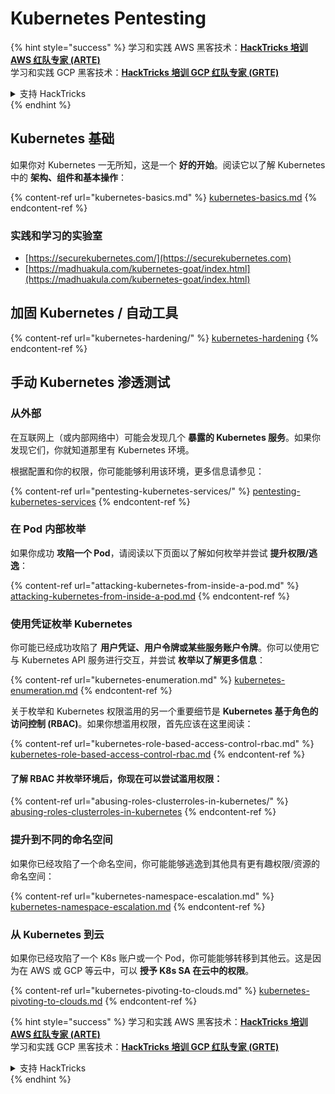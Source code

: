 # Kubernetes Pentesting

{% hint style="success" %}
学习和实践 AWS 黑客技术：<img src="../../.gitbook/assets/image (1).png" alt="" data-size="line">[**HackTricks 培训 AWS 红队专家 (ARTE)**](https://training.hacktricks.xyz/courses/arte)<img src="../../.gitbook/assets/image (1).png" alt="" data-size="line">\
学习和实践 GCP 黑客技术：<img src="../../.gitbook/assets/image (2).png" alt="" data-size="line">[**HackTricks 培训 GCP 红队专家 (GRTE)**<img src="../../.gitbook/assets/image (2).png" alt="" data-size="line">](https://training.hacktricks.xyz/courses/grte)

<details>

<summary>支持 HackTricks</summary>

* 查看 [**订阅计划**](https://github.com/sponsors/carlospolop)!
* **加入** 💬 [**Discord 群组**](https://discord.gg/hRep4RUj7f) 或 [**Telegram 群组**](https://t.me/peass) 或 **关注** 我们的 **Twitter** 🐦 [**@hacktricks\_live**](https://twitter.com/hacktricks\_live)**.**
* **通过向** [**HackTricks**](https://github.com/carlospolop/hacktricks) 和 [**HackTricks Cloud**](https://github.com/carlospolop/hacktricks-cloud) GitHub 仓库提交 PR 分享黑客技巧。

</details>
{% endhint %}

## Kubernetes 基础

如果你对 Kubernetes 一无所知，这是一个 **好的开始**。阅读它以了解 Kubernetes 中的 **架构、组件和基本操作**：

{% content-ref url="kubernetes-basics.md" %}
[kubernetes-basics.md](kubernetes-basics.md)
{% endcontent-ref %}

### 实践和学习的实验室

* [https://securekubernetes.com/](https://securekubernetes.com)
* [https://madhuakula.com/kubernetes-goat/index.html](https://madhuakula.com/kubernetes-goat/index.html)

## 加固 Kubernetes / 自动工具

{% content-ref url="kubernetes-hardening/" %}
[kubernetes-hardening](kubernetes-hardening/)
{% endcontent-ref %}

## 手动 Kubernetes 渗透测试

### 从外部

在互联网上（或内部网络中）可能会发现几个 **暴露的 Kubernetes 服务**。如果你发现它们，你就知道那里有 Kubernetes 环境。

根据配置和你的权限，你可能能够利用该环境，更多信息请参见：

{% content-ref url="pentesting-kubernetes-services/" %}
[pentesting-kubernetes-services](pentesting-kubernetes-services/)
{% endcontent-ref %}

### 在 Pod 内部枚举

如果你成功 **攻陷一个 Pod**，请阅读以下页面以了解如何枚举并尝试 **提升权限/逃逸**：

{% content-ref url="attacking-kubernetes-from-inside-a-pod.md" %}
[attacking-kubernetes-from-inside-a-pod.md](attacking-kubernetes-from-inside-a-pod.md)
{% endcontent-ref %}

### 使用凭证枚举 Kubernetes

你可能已经成功攻陷了 **用户凭证、用户令牌或某些服务账户令牌**。你可以使用它与 Kubernetes API 服务进行交互，并尝试 **枚举以了解更多信息**：

{% content-ref url="kubernetes-enumeration.md" %}
[kubernetes-enumeration.md](kubernetes-enumeration.md)
{% endcontent-ref %}

关于枚举和 Kubernetes 权限滥用的另一个重要细节是 **Kubernetes 基于角色的访问控制 (RBAC)**。如果你想滥用权限，首先应该在这里阅读：

{% content-ref url="kubernetes-role-based-access-control-rbac.md" %}
[kubernetes-role-based-access-control-rbac.md](kubernetes-role-based-access-control-rbac.md)
{% endcontent-ref %}

#### 了解 RBAC 并枚举环境后，你现在可以尝试滥用权限：

{% content-ref url="abusing-roles-clusterroles-in-kubernetes/" %}
[abusing-roles-clusterroles-in-kubernetes](abusing-roles-clusterroles-in-kubernetes/)
{% endcontent-ref %}

### 提升到不同的命名空间

如果你已经攻陷了一个命名空间，你可能能够逃逸到其他具有更有趣权限/资源的命名空间：

{% content-ref url="kubernetes-namespace-escalation.md" %}
[kubernetes-namespace-escalation.md](kubernetes-namespace-escalation.md)
{% endcontent-ref %}

### 从 Kubernetes 到云

如果你已经攻陷了一个 K8s 账户或一个 Pod，你可能能够转移到其他云。这是因为在 AWS 或 GCP 等云中，可以 **授予 K8s SA 在云中的权限**。

{% content-ref url="kubernetes-pivoting-to-clouds.md" %}
[kubernetes-pivoting-to-clouds.md](kubernetes-pivoting-to-clouds.md)
{% endcontent-ref %}

{% hint style="success" %}
学习和实践 AWS 黑客技术：<img src="../../.gitbook/assets/image (1).png" alt="" data-size="line">[**HackTricks 培训 AWS 红队专家 (ARTE)**](https://training.hacktricks.xyz/courses/arte)<img src="../../.gitbook/assets/image (1).png" alt="" data-size="line">\
学习和实践 GCP 黑客技术：<img src="../../.gitbook/assets/image (2).png" alt="" data-size="line">[**HackTricks 培训 GCP 红队专家 (GRTE)**<img src="../../.gitbook/assets/image (2).png" alt="" data-size="line">](https://training.hacktricks.xyz/courses/grte)

<details>

<summary>支持 HackTricks</summary>

* 查看 [**订阅计划**](https://github.com/sponsors/carlospolop)!
* **加入** 💬 [**Discord 群组**](https://discord.gg/hRep4RUj7f) 或 [**Telegram 群组**](https://t.me/peass) 或 **关注** 我们的 **Twitter** 🐦 [**@hacktricks\_live**](https://twitter.com/hacktricks\_live)**.**
* **通过向** [**HackTricks**](https://github.com/carlospolop/hacktricks) 和 [**HackTricks Cloud**](https://github.com/carlospolop/hacktricks-cloud) GitHub 仓库提交 PR 分享黑客技巧。

</details>
{% endhint %}
